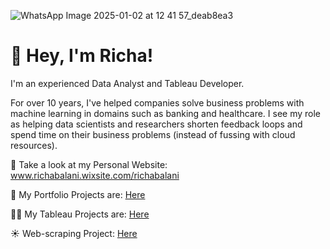 ![WhatsApp Image 2025-01-02 at 12 41 57_deab8ea3](https://github.com/user-attachments/assets/b38f9d79-8b15-4e3a-9026-fb741ee8b7ee)


# 👋 Hey, I'm Richa!


I'm an experienced Data Analyst and Tableau Developer.

For over 10 years, I've helped companies solve business problems with machine learning in domains such as banking and healthcare. I see my role as helping data scientists and researchers shorten feedback loops and spend time on their business problems (instead of fussing with cloud resources).


📝 Take a look at my Personal Website: www.richabalani.wixsite.com/richabalani

🌱 My Portfolio Projects are: [Here]( https://github.com/RichaChimnani/Data-Analyst-Projects)

👨‍💻 My Tableau Projects are: [Here](https://public.tableau.com/app/profile/richa.balani/vizzes)

☀️ Web-scraping Project:  [Here](https://github.com/RichaChimnani/Web-scrapping-using-Beautifulsoup)









